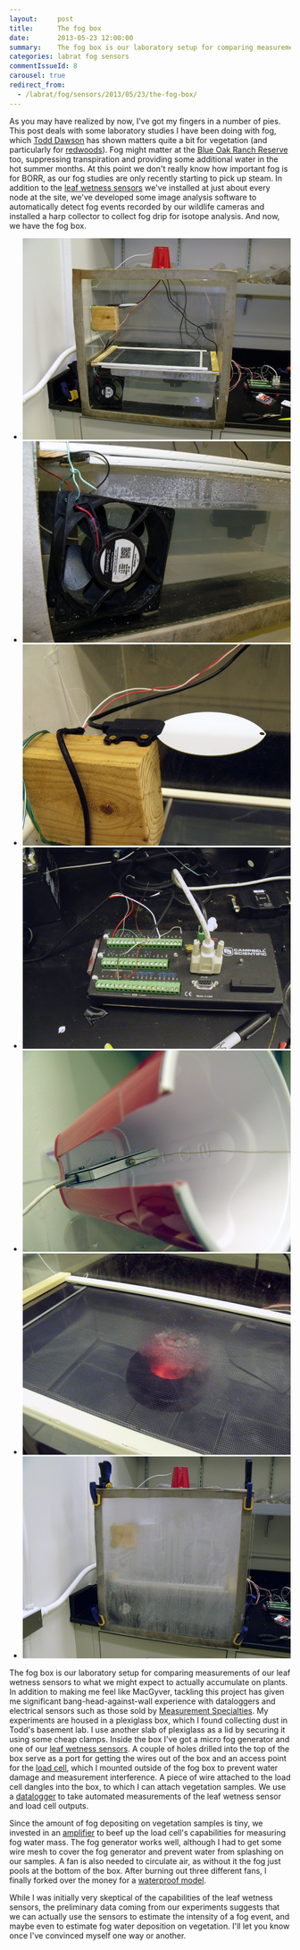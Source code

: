 ```yaml
---
layout:     post
title:      The fog box
date:       2013-05-23 12:00:00
summary:    The fog box is our laboratory setup for comparing measurements from our leaf wetness sensors to what we might expect to actually accumulate on plants.
categories: labrat fog sensors
commentIssueId: 8
carousel: true
redirect_from:
  - /labrat/fog/sensors/2013/05/23/the-fog-box/
---
```


As you may have realized by now, I've got my fingers in a number of pies. This post deals with some laboratory studies I have been doing with fog, which <a href="http://dawsonlab.synthasite.com/todd.php">Todd Dawson</a> has shown matters quite a bit for vegetation (and particularly for <a href="http://link.springer.com/article/10.1007/s004420050683">redwoods</a>). Fog might matter at the <a href="http://www.blueoakranchreserve.org">Blue Oak Ranch Reserve</a> too, suppressing transpiration and providing some additional water in the hot summer months. At this point we don't really know how important fog is for BORR, as our fog studies are only recently starting to pick up steam. In addition to the <a href="http://www.decagon.com/products/sensors/environmental-sensors/leaf-wetness-sensor/">leaf wetness sensors</a> we've installed at just about every node at the site, we've developed some image analysis software to automatically detect fog events recorded by our wildlife cameras and installed a harp collector to collect fog drip for isotope analysis. And now, we have the fog box.

<div class="flexslider">
  <ul class="slides">
    <li>
      <img src="/images/2013-05-23-fog-box-027.png" />
    </li>
    <li>
      <img src="/images/2013-05-23-fog-box-028.png" />
    </li>
    <li>
      <img src="/images/2013-05-23-fog-box-009.png" />
    </li>
    <li>
      <img src="/images/2013-05-23-fog-box-007.png" />
    </li>
    <li>
      <img src="/images/2013-05-23-fog-box-025.png" />
    </li>
    <li>
      <img src="/images/2013-05-23-fog-box-016.png" />
    </li>
    <li>
      <img src="/images/2013-05-23-fog-box-026.png" />
    </li>
  </ul>
</div>

The fog box is our laboratory setup for comparing measurements of our leaf wetness sensors to what we might expect to actually accumulate on plants. In addition to making me feel like MacGyver, tackling this project has given me significant bang-head-against-wall experience with dataloggers and electrical sensors such as those sold by <a href="http://www.meas-spec.com">Measurement Specialties</a>. My experiments are housed in a plexiglass box, which I found collecting dust in Todd's basement lab. I use another slab of plexiglass as a lid by securing it using some cheap clamps. Inside the box I've got a micro fog generator and one of our <a href="http://www.decagon.com/products/sensors/environmental-sensors/leaf-wetness-sensor/">leaf wetness sensors</a>. A couple of holes drilled into the top of the box serve as a port for getting the wires out of the box and an access point for the <a href="http://www.meas-spec.com/product/tm_product.aspx?id=7163">load cell</a>, which I mounted outside of the fog box to prevent water damage and measurement interference. A piece of wire attached to the load cell dangles into the box, to which I can attach vegetation samples. We use a <a href="http://www.campbellsci.com/cr1000">datalogger</a> to take automated measurements of the leaf wetness sensor and load cell outputs.

Since the amount of fog depositing on vegetation samples is tiny, we invested in an <a href="http://www.meas-spec.com/product/Vibration/140.aspx">amplifier</a> to beef up the load cell's capabilities for measuring fog water mass. The fog generator works well, although I had to get some wire mesh to cover the fog generator and prevent water from splashing on our samples. A fan is also needed to circulate air, as without it the fog just pools at the bottom of the box. After burning out three different fans, I finally forked over the money for a <a href="http://www.amazon.com/gp/product/B00B40XEZ8/ref=oh_details_o01_s00_i00?ie=UTF8&amp;psc=1">waterproof model</a>.

While I was initially very skeptical of the capabilities of the leaf wetness sensors, the preliminary data coming from our experiments suggests that we can actually use the sensors to estimate the intensity of a fog event, and maybe even to estimate fog water deposition on vegetation. I'll let you know once I've convinced myself one way or another.